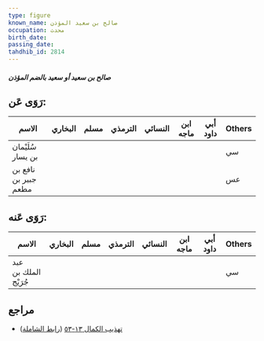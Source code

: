 ```yaml
---
type: figure
known_name: صالح بن سعيد المؤذن
occupation: محدث
birth_date:
passing_date:
tahdhib_id: 2814
---
```

##### صالح بن سعيد أو سعيد بالضم المؤذن

## رَوَى عَن:
| الاسم                | البخاري | مسلم | الترمذي | النسائي | ابن ماجه | أبي داود | Others |
| -------------------- | ------- | ---- | ------- | ------- | -------- | -------- | ------ |
| سُلَيْمان بن يسار    |         |      |         |         |          |          | سي     |
| نافع بن جبير بن مطعم |         |      |         |         |          |          | عس     |
## رَوَى عَنه:
| الاسم                | البخاري | مسلم | الترمذي | النسائي | ابن ماجه | أبي داود | Others |
| -------------------- | ------- | ---- | ------- | ------- | -------- | -------- | ------ |
| عبد الملك بن جُرَيْج |         |      |         |         |          |          | سي     |
## مراجع
- [تهذيب الكمال ١٣-٥٣](obsidian://open?vault=Tahdhib-al-Kamal&file=Figures/٢٨١٤-صالح%20بن%20سعيد%20أو%20سعيد%20بالضم%20المؤذن) ([رابط الشاملة](https://shamela.ws/book/3722/6434))